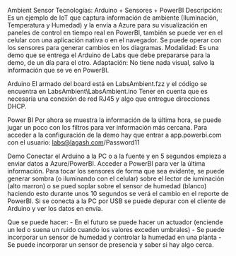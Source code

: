 Ambient Sensor
Tecnologías: Arduino + Sensores + PowerBI
Descripción: Es un ejemplo de IoT que captura información de ambiente (Iluminación, Temperatura y Humedad) y la envía a Azure para su visualización en paneles de control en tiempo real en PowerBI, también se puede ver en el celular con una aplicación nativa o en el navegador. Se puede operar con los sensores para generar cambios en los diagramas.
Modalidad: Es una demo que se entrega el Arduino de Labs que debe prepararse para la demo, de un día para el otro.
Adaptación: No tiene nada visual, salvo la información que se ve en PowerBI.

Arduino
El armado del board está en LabsAmbient.fzz y el código se encuentra en LabsAmbient\LabsAmbient.ino
Tener en cuenta que es necesaria una conexión de red RJ45 y algo que entregue direcciones DHCP.

Power BI
Por ahora se muestra la información de la última hora, se puede jugar un poco con los filtros para ver información más cercana. Para acceder a la configuración de la demo hay que entrar a app.powerbi.com con el usuario: labs@lagash.com/Password11

Demo
Conectar el Arduino a la PC o a la fuente y en 5 segundos empieza a enviar datos a Azure/PowerBI. Acceder a PowerBI para ver la última información. Para tocar los sensores de forma que sea evidente, se puede generar sombra (o iluminando con el celular) sobre el lector de iuminación (alto marron) o se pued soplar sobre el sensor de humedad (blanco) haciendo esto durante unos 10 segundos se verá el cambio en el reporte de PowerBI.
Si se conecta a la PC por USB se puede depurar con el cliente de Arduino y ver los datos en envía.

Que se puede hacer:
	- En el futuro se puede hacer un actuador (enciende un led o suena un ruido cuando los valores exceden umbrales)
	- Se puede incorporar un sensor de humedad y controlar la humedad en una planta
	- Se puede incorporar un sensor de presencia y saber si hay algo cerca.